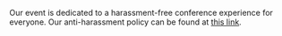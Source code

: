 Our event is dedicated to a harassment-free conference experience for everyone. Our anti-harassment policy can be found at [this link](https://github.com/baltimoretogether/respecteveryone/blob/master/policies/full-public.md).